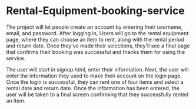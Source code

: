 # Rental-Equipment-booking-service


The project will let people create an account by entering their username, email, and password. After logging in, 
Users will go to the rental equipment page, where they can choose an item to rent, along with the rental period and return date. 
Once they've made their selections, they'll see a final page that confirms their booking was successful and thanks them for using the service.

The user will start in signup.html, enter their information.
Next, the user will enter the information they used to make their account on the login page.
Once the login is successful, they can rent one of four items and select a rental date and return date.
Once the information has been entered, the user will be taken to a final screen confirming that they successfully rented an item.
